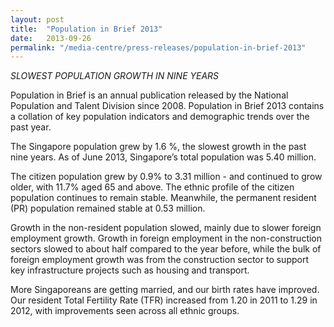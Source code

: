 ```yaml
---
layout: post
title:  "Population in Brief 2013"
date:   2013-09-26
permalink: "/media-centre/press-releases/population-in-brief-2013"
---
```


_SLOWEST POPULATION GROWTH IN NINE YEARS_

Population in Brief is an annual publication released by the National Population and Talent Division since 2008. Population in Brief 2013 contains a collation of key population indicators and demographic trends over the past year.

The Singapore population grew by 1.6 %, the slowest growth in the past nine years. As of June 2013, Singapore’s total population was 5.40 million.

The citizen population grew by 0.9% to 3.31 million -­ and continued to grow older, with 11.7% aged 65 and above. The ethnic profile of the citizen population continues to remain stable. Meanwhile, the permanent resident (PR) population remained stable at 0.53 million.

Growth in the non-­resident population slowed, mainly due to slower foreign employment growth. Growth in foreign employment in the non-­construction sectors slowed to about half compared to the year before, while the bulk of foreign employment growth was from the construction sector to support key infrastructure projects such as housing and transport.

More Singaporeans are getting married, and our birth rates have improved. Our resident Total Fertility Rate (TFR) increased from 1.20 in 2011 to 1.29 in 2012, with improvements seen across all ethnic groups.

